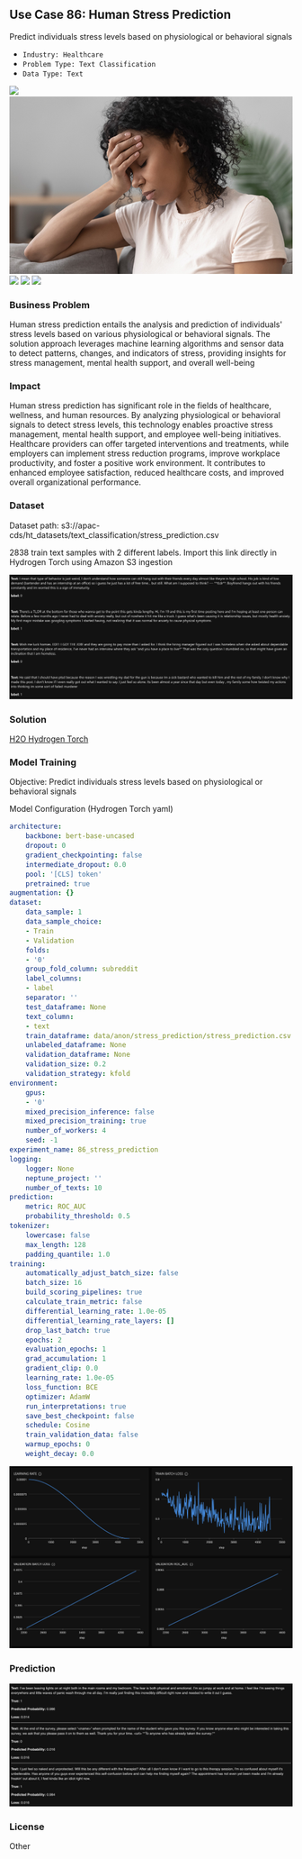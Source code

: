 ## Use Case 86: Human Stress Prediction

Predict individuals stress levels based on physiological or behavioral signals

- `Industry: Healthcare`
- `Problem Type: Text Classification`
- `Data Type: Text`

![](https://github.com/h2oai/ht-catalog/blob/646864e3c695f7c721514159bd6c59520dab7438/Assets/use-cases/human_stress_prediction/cover.png)
![](https://github.com/h2oai/ht-catalog/blob/646864e3c695f7c721514159bd6c59520dab7438/Assets/use-cases/human_stress_prediction/cover.jpg)
![](https://github.com/h2oai/ht-catalog/blob/646864e3c695f7c721514159bd6c59520dab7438/Assets/use-cases/human_stress_prediction/cover.jpeg)
![](https://github.com/h2oai/ht-catalog/blob/646864e3c695f7c721514159bd6c59520dab7438/Assets/use-cases/human_stress_prediction/cover.webp)
![](https://github.com/h2oai/ht-catalog/blob/646864e3c695f7c721514159bd6c59520dab7438/Assets/use-cases/human_stress_prediction/cover)

### Business Problem 

Human stress prediction entails the analysis and prediction of individuals' stress levels based on various physiological or behavioral signals. The solution approach leverages machine learning algorithms and sensor data to detect patterns, changes, and indicators of stress, providing insights for stress management, mental health support, and overall well-being

### Impact

Human stress prediction has significant role in the fields of healthcare, wellness, and human resources. By analyzing physiological or behavioral signals to detect stress levels, this technology enables proactive stress management, mental health support, and employee well-being initiatives. Healthcare providers can offer targeted interventions and treatments, while employers can implement stress reduction programs, improve workplace productivity, and foster a positive work environment. It contributes to enhanced employee satisfaction, reduced healthcare costs, and improved overall organizational performance.

### Dataset

Dataset path: s3://apac-cds/ht_datasets/text_classification/stress_prediction.csv

2838 train text samples with 2 different labels. Import this link directly in Hydrogen Torch using Amazon S3 ingestion

![train data](https://github.com/h2oai/ht-catalog/blob/646864e3c695f7c721514159bd6c59520dab7438/Assets/use-cases/human_stress_prediction/train%20data.png)

### Solution

[H2O Hydrogen Torch](https://docs.h2o.ai/h2o-hydrogen-torch/)

### Model Training

Objective: Predict individuals stress levels based on physiological or behavioral signals

Model Configuration (Hydrogen Torch yaml)

```yaml
architecture:
    backbone: bert-base-uncased
    dropout: 0
    gradient_checkpointing: false
    intermediate_dropout: 0.0
    pool: '[CLS] token'
    pretrained: true
augmentation: {}
dataset:
    data_sample: 1
    data_sample_choice:
    - Train
    - Validation
    folds:
    - '0'
    group_fold_column: subreddit
    label_columns:
    - label
    separator: ''
    test_dataframe: None
    text_column:
    - text
    train_dataframe: data/anon/stress_prediction/stress_prediction.csv
    unlabeled_dataframe: None
    validation_dataframe: None
    validation_size: 0.2
    validation_strategy: kfold
environment:
    gpus:
    - '0'
    mixed_precision_inference: false
    mixed_precision_training: true
    number_of_workers: 4
    seed: -1
experiment_name: 86_stress_prediction
logging:
    logger: None
    neptune_project: ''
    number_of_texts: 10
prediction:
    metric: ROC_AUC
    probability_threshold: 0.5
tokenizer:
    lowercase: false
    max_length: 128
    padding_quantile: 1.0
training:
    automatically_adjust_batch_size: false
    batch_size: 16
    build_scoring_pipelines: true
    calculate_train_metric: false
    differential_learning_rate: 1.0e-05
    differential_learning_rate_layers: []
    drop_last_batch: true
    epochs: 2
    evaluation_epochs: 1
    grad_accumulation: 1
    gradient_clip: 0.0
    learning_rate: 1.0e-05
    loss_function: BCE
    optimizer: AdamW
    run_interpretations: true
    save_best_checkpoint: false
    schedule: Cosine
    train_validation_data: false
    warmup_epochs: 0
    weight_decay: 0.0

```

![chart](https://github.com/h2oai/ht-catalog/blob/646864e3c695f7c721514159bd6c59520dab7438/Assets/use-cases/human_stress_prediction/chart.png)


### Prediction

![Predictions](https://github.com/h2oai/ht-catalog/blob/646864e3c695f7c721514159bd6c59520dab7438/Assets/use-cases/human_stress_prediction/Validation%20Predictions.png)

### License

Other
